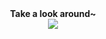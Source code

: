 <div align="center">
	<strong> Take a look around~ </strong><br>
	<a href="https://discord.com/users/1035157898638139435">
	<img src="https://count.getloli.com/get/@mujicat"/>
	</a><br>
	<a href="mailto:bencvana@protonmail.com"></a>
</div>
